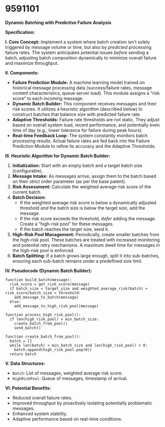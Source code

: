 # 9591101

**Dynamic Batching with Predictive Failure Analysis**

**Specification:**

**I. Core Concept:** Implement a system where batch creation isn't solely triggered by message volume or time, but also by *predicted* processing failure rates. The system anticipates potential issues *before* sending a batch, adjusting batch composition dynamically to minimize overall failure and maximize throughput.

**II. Components:**

*   **Failure Prediction Module:** A machine learning model trained on historical message processing data (success/failure rates, message content characteristics, queue server load). This module assigns a “risk score” to each incoming message.
*   **Dynamic Batch Builder:** This component receives messages and their risk scores. It utilizes a heuristic algorithm (described below) to construct batches that balance size with predicted failure rate.
*   **Adaptive Thresholds:**  Failure rate thresholds are not static. They adjust based on overall system load, recent performance, and potentially even time of day (e.g., lower tolerance for failure during peak hours).
*   **Real-time Feedback Loop:** The system constantly monitors batch processing results. Actual failure rates are fed back into the Failure Prediction Module to refine its accuracy and the Adaptive Thresholds.

**III. Heuristic Algorithm for Dynamic Batch Builder:**

1.  **Initialization:** Start with an empty batch and a target batch size (configurable).
2.  **Message Intake:** As messages arrive, assign them to the batch based on their strict order parameter (as per the base patent).
3.  **Risk Assessment:** Calculate the weighted average risk score of the current batch.
4.  **Batch Decision:**
    *   If the weighted average risk score is below a dynamically adjusted threshold *and* the batch size is below the target size, add the message.
    *   If the risk score exceeds the threshold, *defer* adding the message.  Create a “high-risk pool” for these messages.
    *   If the batch reaches the target size, send it.
5.  **High-Risk Pool Management:** Periodically, create smaller batches from the high-risk pool. These batches are treated with increased monitoring and potential retry mechanisms.  A maximum dwell time for messages in the high-risk pool is enforced.
6.  **Batch Splitting:** If a batch grows large enough, split it into sub-batches, ensuring each sub-batch remains under a predefined size limit.

**IV. Pseudocode (Dynamic Batch Builder):**

```
function build_batch(message):
  risk_score = get_risk_score(message)
  if batch_size < target_size and weighted_average_risk(batch) + risk_score/batch_size < threshold:
    add_message_to_batch(message)
  else:
    add_message_to_high_risk_pool(message)

function process_high_risk_pool():
  if len(high_risk_pool) > min_batch_size:
    create_batch_from_pool()
    send_batch()

function create_batch_from_pool():
  batch = []
  while len(batch) < min_batch_size and len(high_risk_pool) > 0:
    batch.append(high_risk_pool.pop(0))
  return batch
```

**V.  Data Structures:**

*   `Batch`:  List of messages, weighted average risk score.
*   `HighRiskPool`: Queue of messages, timestamp of arrival.

**VI.  Potential Benefits:**

*   Reduced overall failure rates.
*   Improved throughput by proactively isolating potentially problematic messages.
*   Enhanced system stability.
*   Adaptive performance based on real-time conditions.